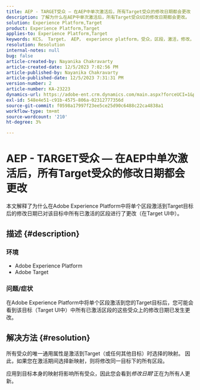 ```yaml
---
title: AEP - TARGET受众 — 在AEP中单次激活后，所有Target受众的修改日期都会更改
description: 了解为什么在AEP中单次激活后，所有Target受众UI的修改日期都会更改。
solution: Experience Platform,Target
product: Experience Platform,Target
applies-to: Experience Platform,Target
keywords: KCS， Target， AEP， experience platform，受众，区段，激活，修改，日期
resolution: Resolution
internal-notes: null
bug: false
article-created-by: Nayanika Chakravarty
article-created-date: 12/5/2023 7:02:56 PM
article-published-by: Nayanika Chakravarty
article-published-date: 12/5/2023 7:31:31 PM
version-number: 2
article-number: KA-23223
dynamics-url: https://adobe-ent.crm.dynamics.com/main.aspx?forceUCI=1&pagetype=entityrecord&etn=knowledgearticle&id=072661e3-a093-ee11-be37-6045bd006793
exl-id: 548e4e51-c91b-4575-806a-02312777356d
source-git-commit: f0598a17997f23ee5ce25d90c6488c22ca4838a1
workflow-type: tm+mt
source-wordcount: '210'
ht-degree: 3%

---
```


# AEP - TARGET受众 — 在AEP中单次激活后，所有Target受众的修改日期都会更改


本文解释了为什么在Adobe Experience Platform中将单个区段激活到Target目标后的修改日期已对该目标中所有已激活的区段进行了更改（在Target UI中）。

## 描述 {#description}


### 环境

- Adobe Experience Platform
- Adobe Target


### 问题/症状

在Adobe Experience Platform中将单个区段激活到您的Target目标后，您可能会看到该目标（Target UI中）中所有已激活区段的这些受众上的修改日期已发生更改。


## 解决方法 {#resolution}


所有受众的唯一通用属性是激活到Target（或任何其他目标）时选择的映射。 因此，如果您在激活期间选择新映射，则将修改同一目标下的所有区段。

应用到目标本身的映射将影响所有受众，因此您会看到&#x200B;*修改日期*&#39;正在为所有人更新。
